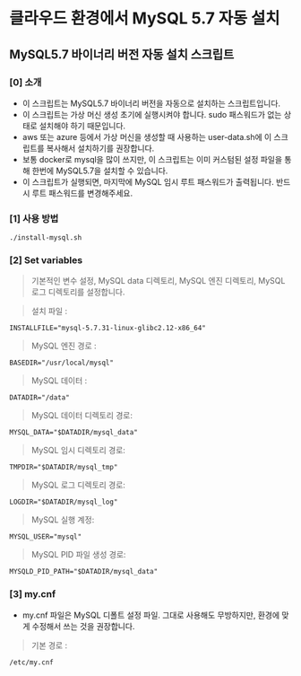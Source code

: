 # 클라우드 환경에서 MySQL 5.7 자동 설치
## MySQL5.7 바이너리 버전 자동 설치 스크립트
### [0] 소개
- 이 스크립트는 MySQL5.7 바이너리 버전을 자동으로 설치하는 스크립트입니다.
- 이 스크립트는 가상 머신 생성 초기에 실행시켜야 합니다. sudo 패스워드가 없는 상태로 설치해야 하기 때문입니다.
- aws 또는 azure 등에서 가상 머신을 생성할 때 사용하는 user-data.sh에 이 스크립트를 복사해서 설치하기를 권장합니다.
- 보통 docker로 mysql을 많이 쓰지만, 이 스크립트는 이미 커스텀된 설정 파일을 통해 한번에 MySQL5.7을 설치할 수 있습니다.
- 이 스크립트가 실행되면, 마지막에 MySQL 임시 루트 패스워드가 출력됩니다. 반드시 루트 패스워드를 변경해주세요.

### [1] 사용 방법
`
./install-mysql.sh
`
### [2] Set variables
> 기본적인 변수 설정, MySQL data 디렉토리, MySQL 엔진 디렉토리, MySQL 로그 디렉토리를 설정합니다.

> 설치 파일 :

`
INSTALLFILE="mysql-5.7.31-linux-glibc2.12-x86_64"
`
> MySQL 엔진 경로 :

`
BASEDIR="/usr/local/mysql"
`
> MySQL 데이터 :

`
DATADIR="/data"
`
> MySQL 데이터 디렉토리 경로:

`
MYSQL_DATA="$DATADIR/mysql_data"
`
> MySQL 임시 디렉토리 경로:

`
TMPDIR="$DATADIR/mysql_tmp"
`
> MySQL 로그 디렉토리 경로:

`
LOGDIR="$DATADIR/mysql_log"
`
> MySQL 실행 계정:

`
MYSQL_USER="mysql"
`

> MySQL PID 파일 생성 경로:

`
MYSQLD_PID_PATH="$DATADIR/mysql_data"
`
### [3] my.cnf
- my.cnf 파일은 MySQL 디폴트 설정 파일. 그대로 사용해도 무방하지만, 환경에 맞게 수정해서 쓰는 것을 권장합니다.

>기본 경로 :

`
/etc/my.cnf
`
